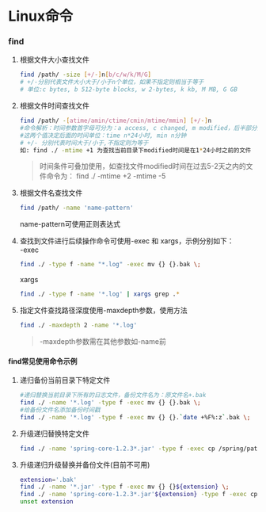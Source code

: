 # Linux命令

### find

1. 根据文件大小查找文件
	``` sh
	find /path/ -size [+/-]n[b/c/w/k/M/G]
	# +/-分别代表文件大小大于/小于n个单位，如果不指定则相当于等于
	# 单位:c bytes, b 512-byte blocks, w 2-bytes, k kb, M MB, G GB
	```

2. 根据文件时间查找文件
	``` sh
	find /path/ -[atime/amin/ctime/cmin/mtime/mmin] [+/-]n 
	#命令解析：时间参数首字母可分为：a access, c changed, m modified，后半部分分为：time 和 min
	#这两个值决定后面的时间单位：time n*24小时, min n分钟
	# +/- 分别代表时间大于/小于,不指定则为等于
	如: find ./ -mtime +1 为查找当前目录下modified时间是在1*24小时之前的文件
	```
	> 时间条件可叠加使用，如查找文件modified时间在过去5-2天之内的文件命令为：
	  find ./ -mtime +2 -mtime -5

3. 根据文件名查找文件
	``` sh
	find /path/ -name 'name-pattern'
	```
	name-pattern可使用正则表达式

4. 查找到文件进行后续操作命令可使用-exec 和 xargs，示例分别如下：<br>
	-exec
	``` sh
	find ./ -type f -name "*.log" -exec mv {} {}.bak \;
	```
	xargs
	``` sh
	find ./ -type f -name '*.log' | xargs grep .*
	```

5. 指定文件查找路径深度使用-maxdepth参数，使用方法
	``` sh
	find ./ -maxdepth 2 -name '*.log'
	```
	> -maxdepth参数需在其他参数如-name前
	

#### find常见使用命令示例

1. 递归备份当前目录下特定文件
	``` sh
	#递归替换当前目录下所有的日志文件，备份文件名为：原文件名+.bak
	find ./ -name '*.log' -type f -exec mv {} {}.bak \;
	#给备份文件名添加备份时间戳
	find ./ -name '*.log' -type f -exec mv {} {}.`date +%F%:z`.bak \;
	```

2. 升级递归替换特定文件
	``` sh
	find ./ -name 'spring-core-1.2.3*.jar' -type f -exec cp /spring/path/spring-core-1.4.3.jar {} \;
	```
	
3. 升级递归升级替换并备份文件(目前不可用)
	``` sh
	extension='.bak'
	find ./ -name '*.jar' -type f -exec mv {} {}${extension} \;
	find ./ -name 'spring-core-1.2.3*.jar'${extension} -type f -exec cp /spring/path/spring-core-1.4.3.jar `dirname {}` \;
	unset extension
	```
